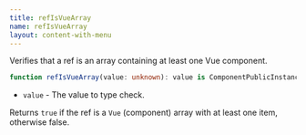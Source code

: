 ```yaml
---
title: refIsVueArray
name: refIsVueArray
layout: content-with-menu
---
```


Verifies that a ref is an array containing at least one Vue component.

```ts nocompile
function refIsVueArray(value: unknown): value is ComponentPublicInstance[];
```

- `value` - The value to type check.

Returns `true` if the ref is a `Vue` (component) array with at least one item, otherwise false.
